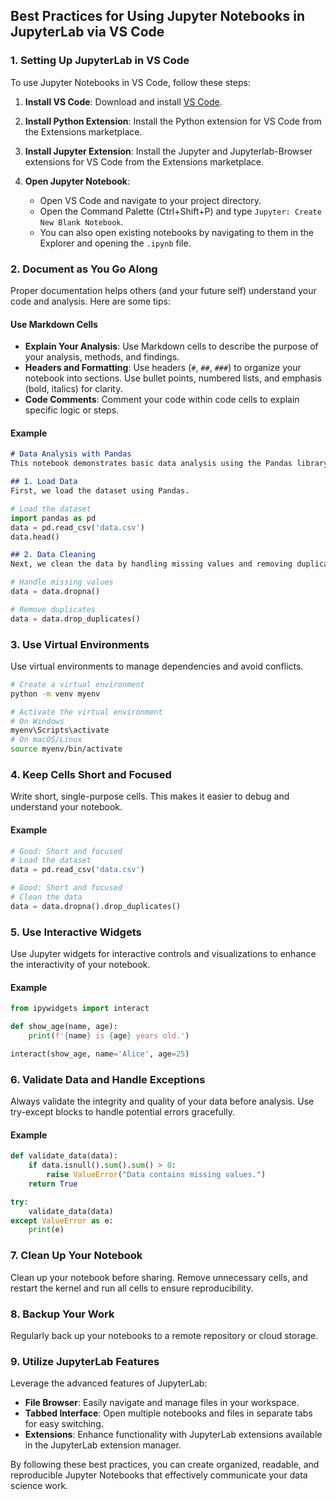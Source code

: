 
## Best Practices for Using Jupyter Notebooks in JupyterLab via VS Code

### 1. Setting Up JupyterLab in VS Code
To use Jupyter Notebooks in VS Code, follow these steps:

1. **Install VS Code**: Download and install [VS Code](https://code.visualstudio.com/).

2. **Install Python Extension**: Install the Python extension for VS Code from the Extensions marketplace.

3. **Install Jupyter Extension**: Install the Jupyter and Jupyterlab-Browser extensions for VS Code from the Extensions marketplace.

4. **Open Jupyter Notebook**:
   - Open VS Code and navigate to your project directory.
   - Open the Command Palette (Ctrl+Shift+P) and type `Jupyter: Create New Blank Notebook`.
   - You can also open existing notebooks by navigating to them in the Explorer and opening the `.ipynb` file.

### 2. Document as You Go Along
Proper documentation helps others (and your future self) understand your code and analysis. Here are some tips:

#### Use Markdown Cells
- **Explain Your Analysis**: Use Markdown cells to describe the purpose of your analysis, methods, and findings.
- **Headers and Formatting**: Use headers (`#`, `##`, `###`) to organize your notebook into sections. Use bullet points, numbered lists, and emphasis (bold, italics) for clarity.
- **Code Comments**: Comment your code within code cells to explain specific logic or steps.

#### Example
```markdown
# Data Analysis with Pandas
This notebook demonstrates basic data analysis using the Pandas library.

## 1. Load Data
First, we load the dataset using Pandas.
```
```python
# Load the dataset
import pandas as pd
data = pd.read_csv('data.csv')
data.head()
```
```markdown
## 2. Data Cleaning
Next, we clean the data by handling missing values and removing duplicates.
```
```python
# Handle missing values
data = data.dropna()

# Remove duplicates
data = data.drop_duplicates()
```

### 3. Use Virtual Environments
Use virtual environments to manage dependencies and avoid conflicts.

```sh
# Create a virtual environment
python -m venv myenv

# Activate the virtual environment
# On Windows
myenv\Scripts\activate
# On macOS/Linux
source myenv/bin/activate
```

### 4. Keep Cells Short and Focused
Write short, single-purpose cells. This makes it easier to debug and understand your notebook.

#### Example
```python
# Good: Short and focused
# Load the dataset
data = pd.read_csv('data.csv')
```
```python
# Good: Short and focused
# Clean the data
data = data.dropna().drop_duplicates()
```

### 5. Use Interactive Widgets
Use Jupyter widgets for interactive controls and visualizations to enhance the interactivity of your notebook.

#### Example
```python
from ipywidgets import interact

def show_age(name, age):
    print(f'{name} is {age} years old.')

interact(show_age, name='Alice', age=25)
```

### 6. Validate Data and Handle Exceptions
Always validate the integrity and quality of your data before analysis. Use try-except blocks to handle potential errors gracefully.

#### Example
```python
def validate_data(data):
    if data.isnull().sum().sum() > 0:
        raise ValueError("Data contains missing values.")
    return True

try:
    validate_data(data)
except ValueError as e:
    print(e)
```

### 7. Clean Up Your Notebook
Clean up your notebook before sharing. Remove unnecessary cells, and restart the kernel and run all cells to ensure reproducibility.

### 8. Backup Your Work
Regularly back up your notebooks to a remote repository or cloud storage.

### 9. Utilize JupyterLab Features
Leverage the advanced features of JupyterLab:
- **File Browser**: Easily navigate and manage files in your workspace.
- **Tabbed Interface**: Open multiple notebooks and files in separate tabs for easy switching.
- **Extensions**: Enhance functionality with JupyterLab extensions available in the JupyterLab extension manager.

By following these best practices, you can create organized, readable, and reproducible Jupyter Notebooks that effectively communicate your data science work.
```